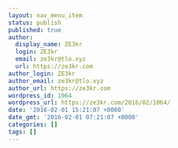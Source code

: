 ```yaml
---
layout: nav_menu_item
status: publish
published: true
author:
  display_name: ZE3kr
  login: ZE3kr
  email: ze3kr@tlo.xyz
  url: https://ze3kr.com
author_login: ZE3kr
author_email: ze3kr@tlo.xyz
author_url: https://ze3kr.com
wordpress_id: 1064
wordpress_url: https://ze3kr.com/2016/02/1064/
date: '2016-02-01 15:21:07 +0000'
date_gmt: '2016-02-01 07:21:07 +0000'
categories: []
tags: []
---
```


